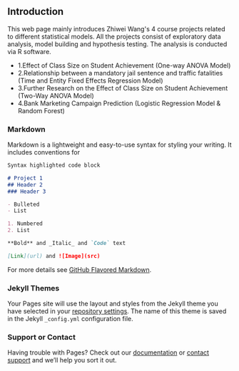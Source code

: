 ## Introduction
This web page mainly introduces Zhiwei Wang's 4 course projects related to different statistical models. All the projects consist of exploratory data analysis, model building and hypothesis testing. The analysis is conducted via R software.  
* 1.Effect of Class Size on Student Achievement (One-way ANOVA Model)
* 2.Relationship between a mandatory jail sentence and traffic fatalities (Time and Entity Fixed Effects Regression Model)
* 3.Further Research on the Effect of Class Size on Student Achievement (Two-Way ANOVA Model)
* 4.Bank Marketing Campaign Prediction (Logistic Regression Model & Random Forest)

### Markdown

Markdown is a lightweight and easy-to-use syntax for styling your writing. It includes conventions for

```markdown
Syntax highlighted code block

# Project 1
## Header 2
### Header 3

- Bulleted
- List

1. Numbered
2. List

**Bold** and _Italic_ and `Code` text

[Link](url) and ![Image](src)
```

For more details see [GitHub Flavored Markdown](https://guides.github.com/features/mastering-markdown/).

### Jekyll Themes

Your Pages site will use the layout and styles from the Jekyll theme you have selected in your [repository settings](https://github.com/yzwzwwd/Introduction-of-Zhiwei-Wang-Projects/settings). The name of this theme is saved in the Jekyll `_config.yml` configuration file.

### Support or Contact

Having trouble with Pages? Check out our [documentation](https://help.github.com/categories/github-pages-basics/) or [contact support](https://github.com/contact) and we’ll help you sort it out.
